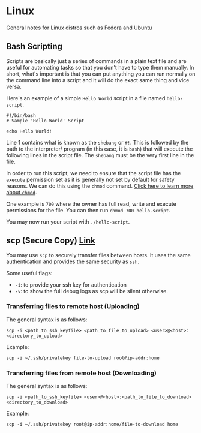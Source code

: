 # Linux
General notes for Linux distros such as Fedora and Ubuntu

## Bash Scripting
Scripts are basically just a series of commands in a plain text file and are useful for automating tasks so that you don't have to type them manually. In short, what's important is that you can put anything you can run normally on the command line into a script and it will do the exact same thing and vice versa.

Here's an example of a simple `Hello World` script in a file named `hello-script`.

```
#!/bin/bash
# Sample 'Hello World' Script

echo Hello World!
```

Line 1 contains what is known as the `shebang` or `#!`. This is followed by the path to the interpreter/ program (in this case, it is `bash`) that will execute the following lines in the script file. The `shebang` must be the very first line in the file. 

In order to run this script, we need to ensure that the script file has the `execute` permission set as it is generally not set by default for safety reasons. We can do this using the `chmod` command. [Click here to learn more about `chmod`](https://www.tutorialspoint.com/unix_commands/chmod.htm).

One example is `700` where the owner has full read, write and execute permissions for the file. You can then run `chmod 700 hello-script`.

You may now run your script with `./hello-script`.

## scp (Secure Copy) [Link](https://linux.die.net/man/1/scp)
You may use `scp` to securely transfer files between hosts. It uses the same authentication and provides the same security as `ssh`.

Some useful flags:
- `-i`: to provide your ssh key for authentication
- `-v`: to show the full debug logs as scp will be silent otherwise.

### Transferring files to remote host (Uploading)
The general syntax is as follows:

`scp -i <path_to_ssh_keyfile> <path_to_file_to_upload> <user>@<host>:<directory_to_upload>`

Example:

`scp -i ~/.ssh/privatekey file-to-upload root@ip-addr:home`

### Transferring files from remote host (Downloading)
The general syntax is as follows:

`scp -i <path_to_ssh_keyfile> <user>@<host>:<path_to_file_to_download> <directory_to_download>`

Example:

`scp -i ~/.ssh/privatekey root@ip-addr:home/file-to-download home`